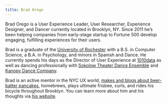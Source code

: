```yaml
---
title: Brad Orego
---
```

Brad Orego is a User Experience Leader, User Researcher, Experience Designer, and Dancer currently located in Brooklyn, NY.  Since 2011 he’s been helping companies from early-stage startup to Fortune 500 develop engaging, fulfilling experiences for their users.

Brad is a graduate of the [University of Rochester](https://rochester.edu) with a B.S. in Computer Science, a B.A. in Psychology, and minors in Spanish and Dance. He currently spends his days as the Director of User Experience at [1010data](https://1010data.com) as well as dancing professionally with [Sokolow Theater Dance Ensemble](https://sokolowtheatredance.org) and [Kanopy Dance Company](https://kanopydance.org). 

Brad is an active mentor in the NYC UX world, [makes and blogs about beer-batter pancakes](http://beerbatterbreakfast.com), homebrews, plays ultimate frisbee, curls, and rides his bicycle throughout Brooklyn. You can learn more about him and his thoughts via [his website](https://bradorego.com).
